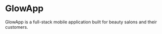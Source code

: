 # GlowApp
GlowApp is a full-stack mobile application built for beauty salons and their customers.  
